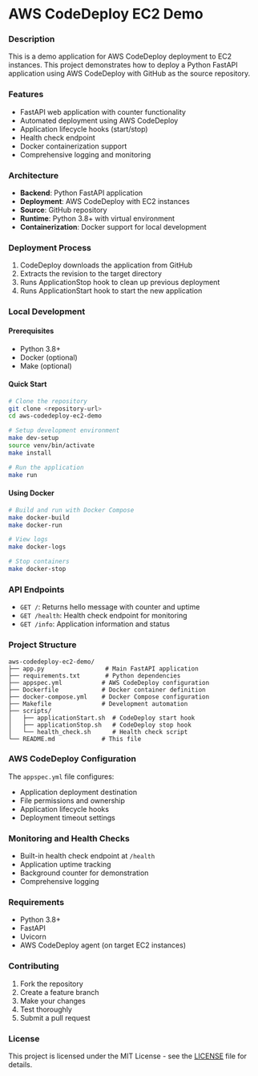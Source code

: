 # AWS CodeDeploy EC2 Demo

### Description
This is a demo application for AWS CodeDeploy deployment to EC2 instances. This project demonstrates how to deploy a Python FastAPI application using AWS CodeDeploy with GitHub as the source repository.

### Features
- FastAPI web application with counter functionality
- Automated deployment using AWS CodeDeploy
- Application lifecycle hooks (start/stop)
- Health check endpoint
- Docker containerization support
- Comprehensive logging and monitoring

### Architecture
- **Backend**: Python FastAPI application
- **Deployment**: AWS CodeDeploy with EC2 instances
- **Source**: GitHub repository
- **Runtime**: Python 3.8+ with virtual environment
- **Containerization**: Docker support for local development

### Deployment Process
1. CodeDeploy downloads the application from GitHub
2. Extracts the revision to the target directory
3. Runs ApplicationStop hook to clean up previous deployment
4. Runs ApplicationStart hook to start the new application

### Local Development

#### Prerequisites
- Python 3.8+
- Docker (optional)
- Make (optional)

#### Quick Start
```bash
# Clone the repository
git clone <repository-url>
cd aws-codedeploy-ec2-demo

# Setup development environment
make dev-setup
source venv/bin/activate
make install

# Run the application
make run
```

#### Using Docker
```bash
# Build and run with Docker Compose
make docker-build
make docker-run

# View logs
make docker-logs

# Stop containers
make docker-stop
```

### API Endpoints
- `GET /`: Returns hello message with counter and uptime
- `GET /health`: Health check endpoint for monitoring
- `GET /info`: Application information and status

### Project Structure
```
aws-codedeploy-ec2-demo/
├── app.py                 # Main FastAPI application
├── requirements.txt       # Python dependencies
├── appspec.yml           # AWS CodeDeploy configuration
├── Dockerfile            # Docker container definition
├── docker-compose.yml    # Docker Compose configuration
├── Makefile              # Development automation
├── scripts/
│   ├── applicationStart.sh  # CodeDeploy start hook
│   ├── applicationStop.sh   # CodeDeploy stop hook
│   └── health_check.sh      # Health check script
└── README.md             # This file
```

### AWS CodeDeploy Configuration
The `appspec.yml` file configures:
- Application deployment destination
- File permissions and ownership
- Application lifecycle hooks
- Deployment timeout settings

### Monitoring and Health Checks
- Built-in health check endpoint at `/health`
- Application uptime tracking
- Background counter for demonstration
- Comprehensive logging

### Requirements
- Python 3.8+
- FastAPI
- Uvicorn
- AWS CodeDeploy agent (on target EC2 instances)

### Contributing
1. Fork the repository
2. Create a feature branch
3. Make your changes
4. Test thoroughly
5. Submit a pull request

### License
This project is licensed under the MIT License - see the [LICENSE](LICENSE) file for details.
